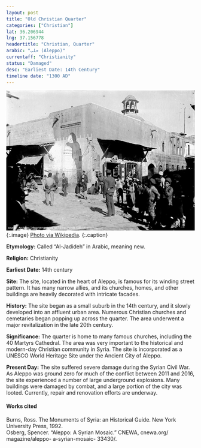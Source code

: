 ```yaml
---
layout: post
title: "Old Christian Quarter"
categories: ["Christian"]
lat: 36.206944
lng: 37.156778
headertitle: "Christian, Quarter"
arabic: "حلب (Aleppo)"
currentaff: "Christianity"
status: "Damaged"
desc: "Earliest Date: 14th Century"
timeline date: "1300 AD"
---
```

![Old Christian Quarter](images/oldquarter.jpeg)
   {:.image}
[Photo via Wikipedia](https://en.wikipedia.org/wiki/Al-Jdayde#/media/File:Alep_Jdeid%C3%A9_Bretocq_FRAD027_6Fi00030.jpg).
   {:.caption}

**Etymology:** Called “Al-Jadideh” in Arabic, meaning new.

**Religion:** Christianity

**Earliest Date:** 14th century

**Site:** The site, located in the heart of Aleppo, is famous for its winding street pattern. It has many narrow allies, and its churches, homes, and other buildings are heavily decorated with intricate facades. 

**History:** The site began as a small suburb in the 14th century, and it slowly developed into an affluent urban area. Numerous Christian churches and cemetaries began popping up across the quarter. The area underwent a major revitalization in the late 20th century.  

**Significance:** The quarter is home to many famous churches, including the 40 Martyrs Cathedral. The area was very important to the historical and modern-day Christian community in Syria. The site is incorporated as a UNESCO World Heritage Site under the Ancient City of Aleppo.

**Present Day:** The site suffered severe damage during the Syrian Civil War. As Aleppo was ground zero for much of the conflict between 2011 and 2016, the site experienced a number of large underground explosions. Many buildings were damaged by combat, and a large portion of the city was looted. Currently, repair and renovation efforts are underway. 


#### Works cited

Burns, Ross. The Monuments of Syria: an Historical Guide. New York University Press, 1992.  
Osberg, Spencer. “Aleppo: A Syrian Mosaic.” CNEWA, cnewa.org/ magazine/aleppo- a-syrian-mosaic- 33430/.

